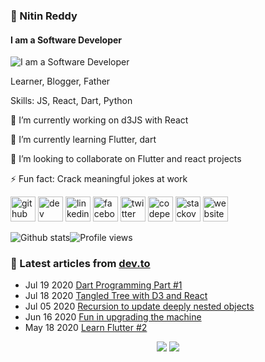 ### 👋 Nitin Reddy
#### I am a Software Developer
![I am a Software Developer](https://media-exp1.licdn.com/dms/image/C5116AQGT2iiuViBStA/profile-displaybackgroundimage-shrink_350_1400/0?e=1600905600&v=beta&t=wepeILZbLzjioLwSXaYNfFsc0dWsqvSyzP6A4kEZsEo)

Learner, Blogger, Father

Skills: JS, React, Dart, Python

🔭 I’m currently working on d3JS with React

🌱 I’m currently learning Flutter, dart 

👯 I’m looking to collaborate on Flutter and react projects 

⚡ Fun fact: Crack meaningful jokes at work  

[<img src='https://cdn.jsdelivr.net/npm/simple-icons@3.0.1/icons/github.svg' alt='github' height='40'>](https://github.com/nitinreddy3)  [<img src='https://cdn.jsdelivr.net/npm/simple-icons@3.0.1/icons/dev-dot-to.svg' alt='dev' height='40'>](https://dev.to/nitinreddy3)  [<img src='https://cdn.jsdelivr.net/npm/simple-icons@3.0.1/icons/linkedin.svg' alt='linkedin' height='40'>](https://www.linkedin.com/in/nitinreddy3//)  [<img src='https://cdn.jsdelivr.net/npm/simple-icons@3.0.1/icons/facebook.svg' alt='facebook' height='40'>](https://www.facebook.com/nitinkreddy3)  [<img src='https://cdn.jsdelivr.net/npm/simple-icons@3.0.1/icons/twitter.svg' alt='twitter' height='40'>](https://twitter.com/nitkr)  [<img src='https://cdn.jsdelivr.net/npm/simple-icons@3.0.1/icons/codepen.svg' alt='codepen' height='40'>](https://codepen.io/nkr)  [<img src='https://cdn.jsdelivr.net/npm/simple-icons@3.0.1/icons/stackoverflow.svg' alt='stackoverflow' height='40'>](https://stackoverflow.com/users/3259522/mandam-nitin-kumar-reddy)  [<img src='https://cdn.jsdelivr.net/npm/simple-icons@3.0.1/icons/icloud.svg' alt='website' height='40'>](https://nitinreddy3.xyz)  

![Github stats](https://github-readme-stats.vercel.app/api?username=nitinreddy3&show_icons=true)![Profile views](https://gpvc.arturio.dev/nitinreddy3)  

### 📝 Latest articles from [dev.to](https://dev.to/nitinreddy3)

* Jul 19 2020 [Dart Programming Part #1](https://dev.to/nitinreddy3/dart-programming-part-1-2p8k) 
* Jul 18 2020 [Tangled Tree with D3 and React](https://dev.to/nitinreddy3/tangled-tree-with-d3-and-react-5g25) 
* Jul 05 2020 [Recursion to update deeply nested objects](https://dev.to/nitinreddy3/recursion-to-update-deeply-nested-objects-f7e) 
* Jun 16 2020 [Fun in upgrading the machine ](https://dev.to/nitinreddy3/fun-in-upgrading-the-machine-5cgn) 
* May 18 2020 [Learn Flutter #2](https://dev.to/nitinreddy3/learn-flutter-2-5eo6) 
<p align="center">

<img src="https://visitor-badge.laobi.icu/badge?page_id=nitinreddy3.nitinreddy3" />

<img src="https://img.shields.io/badge/dynamic/json?color=brightgreen&label=followers&query=followers&url=https%3A%2F%2Fapi.github.com%2Fusers%2Fnitinreddy3" />

</p>

